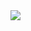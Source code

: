 <img src = "https://www.vectorlogo.zone/logos/w3_html5/w3_html5-icon.svg">
<href = "https://www.w3.org/html/">
